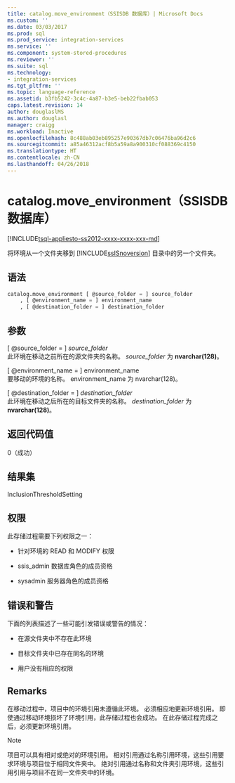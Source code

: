 ```yaml
---
title: catalog.move_environment（SSISDB 数据库）| Microsoft Docs
ms.custom: ''
ms.date: 03/03/2017
ms.prod: sql
ms.prod_service: integration-services
ms.service: ''
ms.component: system-stored-procedures
ms.reviewer: ''
ms.suite: sql
ms.technology:
- integration-services
ms.tgt_pltfrm: ''
ms.topic: language-reference
ms.assetid: b3fb5242-3c4c-4a87-b3e5-beb22fbab053
caps.latest.revision: 14
author: douglaslMS
ms.author: douglasl
manager: craigg
ms.workload: Inactive
ms.openlocfilehash: 8c488ab03eb895257e90367db7c06476ba96d2c6
ms.sourcegitcommit: a85a46312acf8b5a59a8a900310cf088369c4150
ms.translationtype: HT
ms.contentlocale: zh-CN
ms.lasthandoff: 04/26/2018
---
```

# <a name="catalogmoveenvironment-ssisdb-database"></a>catalog.move_environment（SSISDB 数据库）
[!INCLUDE[tsql-appliesto-ss2012-xxxx-xxxx-xxx-md](../../includes/tsql-appliesto-ss2012-xxxx-xxxx-xxx-md.md)]

  将环境从一个文件夹移到 [!INCLUDE[ssISnoversion](../../includes/ssisnoversion-md.md)] 目录中的另一个文件夹。  
  
## <a name="syntax"></a>语法  
  
```sql  
catalog.move_environment [ @source_folder = ] source_folder  
    , [ @environment_name = ] environment_name  
    , [ @destination_folder = ] destination_folder  
```  
  
## <a name="arguments"></a>参数  
 [ @source_folder = ] *source_folder*  
 此环境在移动之前所在的源文件夹的名称。 *source_folder* 为 **nvarchar(128)**。  
  
 [ @environment_name = ] environment_name  
 要移动的环境的名称。 environment_name 为 nvarchar(128)。  
  
 [ @destination_folder = ] *destination_folder*  
 此环境在移动之后所在的目标文件夹的名称。 *destination_folder* 为 **nvarchar(128)**。  
  
## <a name="return-code-value"></a>返回代码值  
 0（成功）  
  
## <a name="result-sets"></a>结果集  
 InclusionThresholdSetting  
  
## <a name="permissions"></a>权限  
 此存储过程需要下列权限之一：  
  
-   针对环境的 READ 和 MODIFY 权限  
  
-   ssis_admin 数据库角色的成员资格  
  
-   sysadmin 服务器角色的成员资格  
  
## <a name="errors-and-warnings"></a>错误和警告  
 下面的列表描述了一些可能引发错误或警告的情况：  
  
-   在源文件夹中不存在此环境  
  
-   目标文件夹中已存在同名的环境  
  
-   用户没有相应的权限  
  
## <a name="remarks"></a>Remarks  
 在移动过程中，项目中的环境引用未遵循此环境。 必须相应地更新环境引用。 即使通过移动环境损坏了环境引用，此存储过程也会成功。 在此存储过程完成之后，必须更新环境引用。  
  
> [!NOTE]  
>  项目可以具有相对或绝对的环境引用。 相对引用通过名称引用环境，这些引用要求环境与项目位于相同文件夹中。 绝对引用通过名称和文件夹引用环境，这些引用引用与项目不在同一文件夹中的环境。  
  
  
